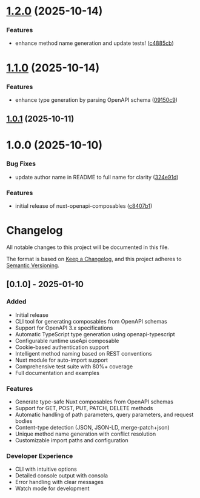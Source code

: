 # [1.2.0](https://github.com/Habityzer/nuxt-openapi-composables/compare/v1.1.0...v1.2.0) (2025-10-14)


### Features

* enhance method name generation and update tests! ([c4885cb](https://github.com/Habityzer/nuxt-openapi-composables/commit/c4885cbdb3f2dd66e7eb2fbe0d74d59ad246dc24))

# [1.1.0](https://github.com/Habityzer/nuxt-openapi-composables/compare/v1.0.2...v1.1.0) (2025-10-14)


### Features

* enhance type generation by parsing OpenAPI schema ([09150c9](https://github.com/Habityzer/nuxt-openapi-composables/commit/09150c9bfe58754273cd6527bf41c35cf732dc47))

## [1.0.1](https://github.com/Habityzer/nuxt-openapi-composables/compare/v1.0.0...v1.0.1) (2025-10-11)

# 1.0.0 (2025-10-10)


### Bug Fixes

* update author name in README to full name for clarity ([324e91d](https://github.com/Habityzer/nuxt-openapi-composables/commit/324e91db431cbe211dd7ccf79c89047e06055905))


### Features

* initial release of nuxt-openapi-composables ([c8407b1](https://github.com/Habityzer/nuxt-openapi-composables/commit/c8407b1a9e52809a35656beea0b4d9d7be0a0f1e))

# Changelog

All notable changes to this project will be documented in this file.

The format is based on [Keep a Changelog](https://keepachangelog.com/en/1.0.0/),
and this project adheres to [Semantic Versioning](https://semver.org/spec/v2.0.0.html).

## [0.1.0] - 2025-01-10

### Added
- Initial release
- CLI tool for generating composables from OpenAPI schemas
- Support for OpenAPI 3.x specifications
- Automatic TypeScript type generation using openapi-typescript
- Configurable runtime useApi composable
- Cookie-based authentication support
- Intelligent method naming based on REST conventions
- Nuxt module for auto-import support
- Comprehensive test suite with 80%+ coverage
- Full documentation and examples

### Features
- Generate type-safe Nuxt composables from OpenAPI schemas
- Support for GET, POST, PUT, PATCH, DELETE methods
- Automatic handling of path parameters, query parameters, and request bodies
- Content-type detection (JSON, JSON-LD, merge-patch+json)
- Unique method name generation with conflict resolution
- Customizable import paths and configuration

### Developer Experience
- CLI with intuitive options
- Detailed console output with consola
- Error handling with clear messages
- Watch mode for development
